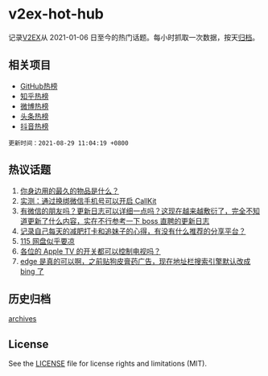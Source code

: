 # v2ex-hot-hub

 记录[V2EX](https://www.v2ex.com/)从 2021-01-06 日至今的热门话题。每小时抓取一次数据，按天[归档](archives)。
 
 ## 相关项目

- [GitHub热榜](https://github.com/snaildev/github-hot-hub)
- [知乎热榜](https://github.com/snaildev/zhihu-hot-hub)
- [微博热榜](https://github.com/snaildev/weibo-hot-hub)
- [头条热榜](https://github.com/snaildev/toutiao-hot-hub)
- [抖音热榜](https://github.com/snaildev/douyin-hot-hub)


 `更新时间：2021-08-29 11:04:19 +0800`

## 热议话题

1. [你身边用的最久的物品是什么？](https://www.v2ex.com/t/798486)
1. [实测：通过换绑微信手机号可以开启 CallKit](https://www.v2ex.com/t/798484)
1. [有微信的朋友吗？更新日志可以详细一点吗？这现在越来越敷衍了，完全不知道更新了什么内容，实在不行参考一下 boss 直聘的更新日志](https://www.v2ex.com/t/798485)
1. [记录自己每天的减肥打卡和追妹子的心得，有没有什么推荐的分享平台？](https://www.v2ex.com/t/798491)
1. [115 网盘似乎要凉](https://www.v2ex.com/t/798534)
1. [各位的 Apple TV 的开关都可以控制电视吗？](https://www.v2ex.com/t/798512)
1. [edge 是真的可以啊，之前贴狗皮膏药广告，现在地址栏搜索引擎默认改成 bing 了](https://www.v2ex.com/t/798550)

## 历史归档

[archives](archives)

## License

See the [LICENSE](LICENSE) file for license rights and limitations (MIT).
